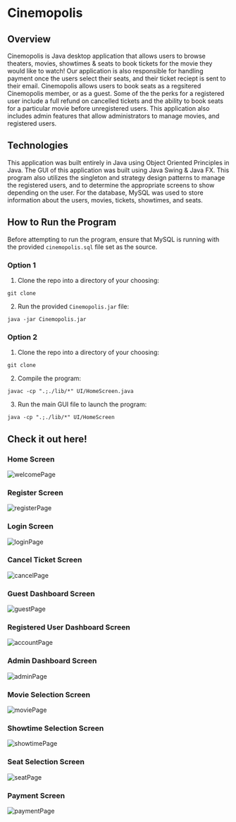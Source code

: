 # Cinemopolis

## Overview

Cinemopolis is Java desktop application that allows users to browse theaters, movies, showtimes & seats to book tickets for the movie they would like to watch! Our application is also responsible for handling payment once the users select their seats, and their ticket reciept is sent to their email. Cinemopolis allows users to book seats as a regsitered Cinemopolis member, or as a guest. Some of the the perks for a registered user include a full refund on cancelled tickets and the ability to book seats for a particular movie before unregistered users. This application also includes admin features that allow administrators to manage movies, and registered users.

## Technologies

This application was built entirely in Java using Object Oriented Principles in Java. The GUI of this application was built using Java Swing & Java FX. This program also utilizes the singleton and strategy design patterns to manage the registered users, and to determine the appropriate screens to show depending on the user. For the database, MySQL was used to store information about the users, movies, tickets, showtimes, and seats. 

## How to Run the Program

Before attempting to run the program, ensure that MySQL is running with the provided `cinemopolis.sql` file set as the source.

### Option 1

1. Clone the repo into a directory of your choosing:
```
git clone
```
2. Run the provided `Cinemopolis.jar` file:
```
java -jar Cinemopolis.jar
```

### Option 2

1. Clone the repo into a directory of your choosing:
```
git clone
```

2. Compile the program:
```
javac -cp ".;./lib/*" UI/HomeScreen.java
```
3. Run the main GUI file to launch the program:
```
java -cp ".;./lib/*" UI/HomeScreen
```

## Check it out here!

### Home Screen
![welcomePage](https://user-images.githubusercontent.com/64620385/209062871-bd195977-6ef7-4253-bfb4-75ab3ff08b80.png)

### Register Screen
![registerPage](https://user-images.githubusercontent.com/64620385/209063552-aa4126f1-f4b8-4317-95ad-d5c96c84f358.png)

### Login Screen
![loginPage](https://user-images.githubusercontent.com/64620385/209063026-9e051fa5-55bf-4343-88bf-21e5ac7a1444.png)

### Cancel Ticket Screen
![cancelPage](https://user-images.githubusercontent.com/64620385/209063059-8c881aa5-9bba-4a4d-8647-eda5e87b2d39.png)

### Guest Dashboard Screen
![guestPage](https://user-images.githubusercontent.com/64620385/209063681-b613d2df-8403-4dda-9f7f-483cf3fecbba.png)

### Registered User Dashboard Screen
![accountPage](https://user-images.githubusercontent.com/64620385/209063121-2b3f2487-43d4-4bee-b9e9-b1e38b7c1154.png)

### Admin Dashboard Screen
![adminPage](https://user-images.githubusercontent.com/64620385/209063184-c3807c3b-58e4-4f1b-ae2f-e18b80b7a953.png)

### Movie Selection Screen
![moviePage](https://user-images.githubusercontent.com/64620385/209063244-fa4c81ab-895e-4fa8-9134-dc2f2325bcda.png)

### Showtime Selection Screen
![showtimePage](https://user-images.githubusercontent.com/64620385/209063794-62070b05-d8fa-443b-b6a9-05750164f89b.png)

### Seat Selection Screen 
![seatPage](https://user-images.githubusercontent.com/64620385/209063285-ca1a3341-4675-45e4-b1b1-3d9e6db3e29a.png)

### Payment Screen
![paymentPage](https://user-images.githubusercontent.com/64620385/209063841-0a16474b-1abb-4aaa-ab59-6d8f48f14afd.png)

